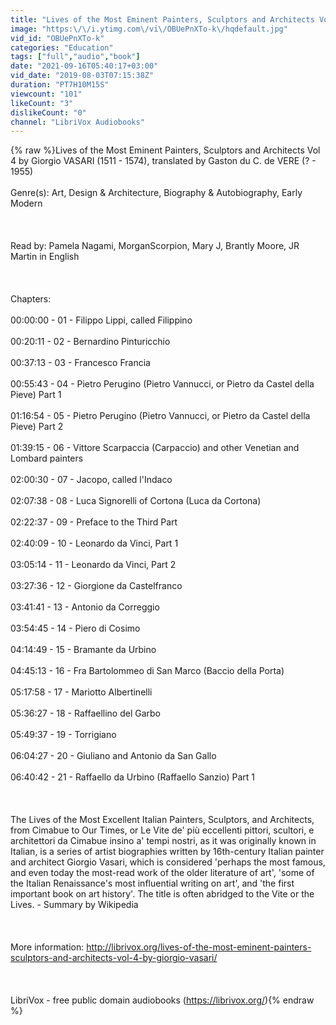 ```yaml
---
title: "Lives of the Most Eminent Painters, Sculptors and Architects Vol 4 by Giorgio VASARI Part 1\/2"
image: "https:\/\/i.ytimg.com\/vi\/OBUePnXTo-k\/hqdefault.jpg"
vid_id: "OBUePnXTo-k"
categories: "Education"
tags: ["full","audio","book"]
date: "2021-09-16T05:40:17+03:00"
vid_date: "2019-08-03T07:15:38Z"
duration: "PT7H10M15S"
viewcount: "101"
likeCount: "3"
dislikeCount: "0"
channel: "LibriVox Audiobooks"
---
```

{% raw %}Lives of the Most Eminent Painters, Sculptors and Architects Vol 4 by Giorgio VASARI (1511 - 1574), translated by Gaston du C. de VERE (? - 1955)<br /><br />Genre(s): Art, Design &amp; Architecture, Biography &amp; Autobiography, Early Modern<br /><br /><br /><br />Read by: Pamela Nagami, MorganScorpion, Mary J, Brantly Moore, JR Martin in English<br /><br /><br /><br />Chapters:<br /><br />00:00:00 - 01 - Filippo Lippi, called Filippino<br /><br />00:20:11 - 02 - Bernardino Pinturicchio<br /><br />00:37:13 - 03 - Francesco Francia<br /><br />00:55:43 - 04 - Pietro Perugino (Pietro Vannucci, or Pietro da Castel della Pieve) Part 1<br /><br />01:16:54 - 05 - Pietro Perugino (Pietro Vannucci, or Pietro da Castel della Pieve) Part 2<br /><br />01:39:15 - 06 - Vittore Scarpaccia (Carpaccio) and other Venetian and Lombard painters<br /><br />02:00:30 - 07 - Jacopo, called l'Indaco<br /><br />02:07:38 - 08 - Luca Signorelli of Cortona (Luca da Cortona)<br /><br />02:22:37 - 09 - Preface to the Third Part<br /><br />02:40:09 - 10 - Leonardo da Vinci, Part 1<br /><br />03:05:14 - 11 - Leonardo da Vinci, Part 2<br /><br />03:27:36 - 12 - Giorgione da Castelfranco<br /><br />03:41:41 - 13 - Antonio da Correggio<br /><br />03:54:45 - 14 - Piero di Cosimo<br /><br />04:14:49 - 15 - Bramante da Urbino<br /><br />04:45:13 - 16 - Fra Bartolommeo di San Marco (Baccio della Porta)<br /><br />05:17:58 - 17 - Mariotto Albertinelli<br /><br />05:36:27 - 18 - Raffaellino del Garbo<br /><br />05:49:37 - 19 - Torrigiano<br /><br />06:04:27 - 20 - Giuliano and Antonio da San Gallo<br /><br />06:40:42 - 21 - Raffaello da Urbino (Raffaello Sanzio) Part 1<br /><br /><br /><br />The Lives of the Most Excellent Italian Painters, Sculptors, and Architects, from Cimabue to Our Times, or Le Vite de' più eccellenti pittori, scultori, e architettori da Cimabue insino a' tempi nostri, as it was originally known in Italian, is a series of artist biographies written by 16th-century Italian painter and architect Giorgio Vasari, which is considered 'perhaps the most famous, and even today the most-read work of the older literature of art', 'some of the Italian Renaissance's most influential writing on art', and 'the first important book on art history'. The title is often abridged to the Vite or the Lives.  - Summary by Wikipedia<br /><br /><br /><br />More information: <a rel="nofollow" target="blank" href="http://librivox.org/lives-of-the-most-eminent-painters-sculptors-and-architects-vol-4-by-giorgio-vasari/">http://librivox.org/lives-of-the-most-eminent-painters-sculptors-and-architects-vol-4-by-giorgio-vasari/</a><br /><br /><br /><br />LibriVox - free public domain audiobooks (<a rel="nofollow" target="blank" href="https://librivox.org/)">https://librivox.org/)</a>{% endraw %}
